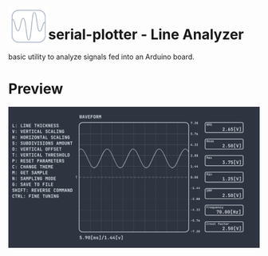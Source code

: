 <img align="left" src="https://github.com/hunsrus/serial-plotter/blob/main/serial-plotter.png" width="80px">

# serial-plotter - Line Analyzer
basic utility to analyze signals fed into an Arduino board.

# Preview
<img align="left" src="https://github.com/hunsrus/serial-plotter/blob/line-analyzer/capture-ln.png">

